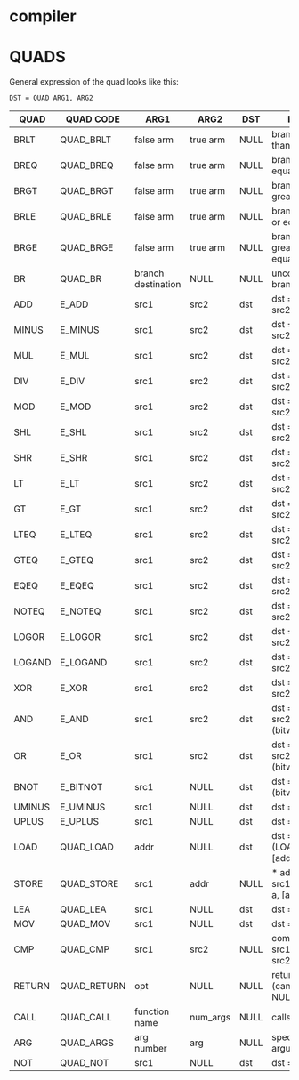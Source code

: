 # compiler

# QUADS

General expression of the quad looks like this:

`DST = QUAD ARG1, ARG2`

| QUAD | QUAD CODE  | ARG1               | ARG2     | DST  | NOTE                            | DONE? |
|------|------------|--------------------|----------|------|---------------------------------|-------|
|BRLT  |QUAD\_BRLT  | false arm          | true arm | NULL | branch if less than             |Y      |
|BREQ  |QUAD\_BREQ  | false arm          | true arm | NULL | branch if equal to              |Y      |
|BRGT  |QUAD\_BRGT  | false arm          | true arm | NULL | branch if greater than          |Y      |
|BRLE  |QUAD\_BRLE  | false arm          | true arm | NULL | branch if less or equal to      |Y      |
|BRGE  |QUAD\_BRGE  | false arm          | true arm | NULL | branch if greater or equal to   |Y      |
|BR    |QUAD\_BR    | branch destination | NULL     | NULL | unconditional branch            |Y      |
|ADD   |E\_ADD      | src1               | src2     | dst  | dst = src1 + src2               |N      |
|MINUS |E\_MINUS    | src1               | src2     | dst  | dst = src1 - src2               |N      |
|MUL   |E\_MUL      | src1               | src2     | dst  | dst = src1 * src2               |N      |
|DIV   |E\_DIV      | src1               | src2     | dst  | dst = src1 / src2               |N      |
|MOD   |E\_MOD      | src1               | src2     | dst  | dst = src1 % src2               |N      |
|SHL   |E\_SHL      | src1               | src2     | dst  | dst = src1 << src2              |N      |
|SHR   |E\_SHR      | src1               | src2     | dst  | dst = src1 >> src2              |N      |
|LT    |E\_LT       | src1               | src2     | dst  | dst = src1 < src2               |N      |
|GT    |E\_GT       | src1               | src2     | dst  | dst = src1 > src2               |N      |
|LTEQ  |E\_LTEQ     | src1               | src2     | dst  | dst = src1 <= src2              |N      |
|GTEQ  |E\_GTEQ     | src1               | src2     | dst  | dst = src1 >= src2              |N      |
|EQEQ  |E\_EQEQ     | src1               | src2     | dst  | dst = src1 == src2              |N      |
|NOTEQ |E\_NOTEQ    | src1               | src2     | dst  | dst = src1 != src2              |N      |
|LOGOR |E\_LOGOR    | src1               | src2     | dst  | dst = src1 \|\| src2 (logical)    |N      |
|LOGAND|E\_LOGAND   | src1               | src2     | dst  | dst = src1 && src2 (logical)    |N      |
|XOR   |E\_XOR      | src1               | src2     | dst  | dst = src1 ^ src2               |N      |
|AND   |E\_AND      | src1               | src2     | dst  | dst = src1 & src2 (bitwise)     |N      |
|OR    |E\_OR       | src1               | src2     | dst  | dst = src1 \| src2 (bitwise)     |N      |
|BNOT  |E\_BITNOT   | src1               | NULL     | dst  | dst = ~src1       (bitwise)     |N      |
|UMINUS|E\_UMINUS   | src1               | NULL     | dst  | dst = -src1                     |N      |
|UPLUS |E\_UPLUS    | src1               | NULL     | dst  | dst = +src1                     |N      |
|LOAD  |QUAD\_LOAD  | addr               | NULL     | dst  | dst = * addr (LOAD [address])   |N      |
|STORE |QUAD\_STORE | src1               | addr     | NULL | * addr = src1 (STORE a, [addr]) |N      |
|LEA   |QUAD\_LEA   | src1               | NULL     | dst  | dst = &src1                     |N      |
|MOV   |QUAD\_MOV   | src1               | NULL     | dst  | dst = src1                      |N      |
|CMP   |QUAD\_CMP   | src1               | src2     | NULL | compare src1 and src2           |N      |
|RETURN|QUAD\_RETURN| opt                | NULL     | NULL | return opt (can be NULL)        |N      |
|CALL  |QUAD\_CALL  | function name      | num\_args| NULL | calls function                  |N      |
|ARG   |QUAD\_ARGS  | arg number         | arg      | NULL | specifies arguments             |N      |
|NOT   |QUAD\_NOT   | src1               | NULL     | dst  | dst = !src1                     |N      |
